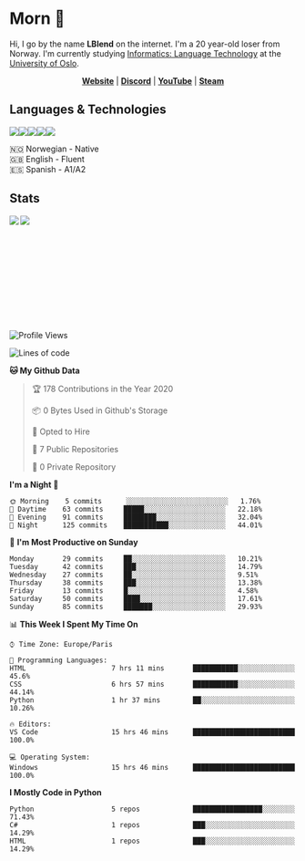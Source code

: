 # Morn 👋

Hi, I go by the name **LBlend** on the internet. I'm a 20 year-old loser from Norway. I'm currently studying [Informatics: Language Technology](https://translate.google.no/translate?sl=auto&tl=en&u=https%3A%2F%2Fwww.uio.no%2Fstudier%2Fprogram%2Finformatikk-sprakteknologi%2Findex.html) at the [University of Oslo](https://www.uio.no/english/).

<p align="center">
  <strong><a href="https://lblend.moe">Website</a></strong> |
  <strong><a href="https://discord.com/users/170506717140877312">Discord</a></strong> |
  <strong><a href="https://www.youtube.com/channel/UCBXEB_WzQIzF98gMNw8xAEQ">YouTube</a></strong> |
  <strong><a href="https://steamcommunity.com/id/lblend">Steam</a></strong>
</p>


## Languages & Technologies

<a href="https://www.python.org/"><img src="https://img.shields.io/badge/python%20-%2314354C.svg?&style=for-the-badge&logo=python&logoColor=white"/></a><a href="https://en.wikipedia.org/wiki/HTML5"><img src="https://img.shields.io/badge/html5%20-%23E34F26.svg?&style=for-the-badge&logo=html5&logoColor=white"/></a><a href="https://en.wikipedia.org/wiki/Cascading_Style_Sheets"><img src="https://img.shields.io/badge/css3%20-%231572B6.svg?&style=for-the-badge&logo=css3&logoColor=white"/></a><a href="https://www.mongodb.com/"><img src ="https://img.shields.io/badge/MongoDB-%234ea94b.svg?&style=for-the-badge&logo=mongodb&logoColor=white"/></a><a href="https://git-scm.com/"><img src="https://img.shields.io/badge/git%20-%23F05033.svg?&style=for-the-badge&logo=git&logoColor=white"/></a>

🇳🇴 Norwegian - Native
<br>
🇬🇧 English - Fluent
<br>
🇪🇸 Spanish - A1/A2


## Stats

<a href="https://github.com/LBlend">
  <img align="left" src="https://github-readme-stats.vercel.app/api?username=LBlend&show_icons=true&theme=tokyonight" />
</a>
<a href="https://github.com/LBlend">
  <img align="left" src="https://github-readme-stats.vercel.app/api/top-langs/?username=LBlend" />
</a>

<br />
<br />
<br />
<br />
<br />
<br />
<br />
<br />
<br />
<br />
<br />

<!--START_SECTION:waka-->
![Profile Views](http://img.shields.io/badge/Profile%20Views-0-blue)

![Lines of code](https://img.shields.io/badge/From%20Hello%20World%20I%27ve%20Written-222978%20lines%20of%20code-blue)

**🐱 My Github Data** 

> 🏆 178 Contributions in the Year 2020
 > 
> 📦 0 Bytes Used in Github's Storage 
 > 
> 💼 Opted to Hire
 > 
> 📜 7 Public Repositories
 > 
> 🔑 0 Private Repository 
 > 
**I'm a Night 🦉** 

```text
🌞 Morning    5 commits      ░░░░░░░░░░░░░░░░░░░░░░░░░   1.76% 
🌆 Daytime    63 commits     █████░░░░░░░░░░░░░░░░░░░░   22.18% 
🌃 Evening    91 commits     ████████░░░░░░░░░░░░░░░░░   32.04% 
🌙 Night      125 commits    ███████████░░░░░░░░░░░░░░   44.01%

```
📅 **I'm Most Productive on Sunday** 

```text
Monday       29 commits     ██░░░░░░░░░░░░░░░░░░░░░░░   10.21% 
Tuesday      42 commits     ███░░░░░░░░░░░░░░░░░░░░░░   14.79% 
Wednesday    27 commits     ██░░░░░░░░░░░░░░░░░░░░░░░   9.51% 
Thursday     38 commits     ███░░░░░░░░░░░░░░░░░░░░░░   13.38% 
Friday       13 commits     █░░░░░░░░░░░░░░░░░░░░░░░░   4.58% 
Saturday     50 commits     ████░░░░░░░░░░░░░░░░░░░░░   17.61% 
Sunday       85 commits     ███████░░░░░░░░░░░░░░░░░░   29.93%

```


📊 **This Week I Spent My Time On** 

```text
⌚︎ Time Zone: Europe/Paris

💬 Programming Languages: 
HTML                     7 hrs 11 mins       ███████████░░░░░░░░░░░░░░   45.6% 
CSS                      6 hrs 57 mins       ███████████░░░░░░░░░░░░░░   44.14% 
Python                   1 hr 37 mins        ██░░░░░░░░░░░░░░░░░░░░░░░   10.26%

🔥 Editors: 
VS Code                  15 hrs 46 mins      █████████████████████████   100.0%

💻 Operating System: 
Windows                  15 hrs 46 mins      █████████████████████████   100.0%

```

**I Mostly Code in Python** 

```text
Python                   5 repos             █████████████████░░░░░░░░   71.43% 
C#                       1 repos             ███░░░░░░░░░░░░░░░░░░░░░░   14.29% 
HTML                     1 repos             ███░░░░░░░░░░░░░░░░░░░░░░   14.29%

```



<!--END_SECTION:waka-->
